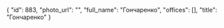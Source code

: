 {
    "id": 883,
    "photo_url": "",
    "full_name": "Гончаренко",
    "offices": [],
    "title": "Гончаренко"
}